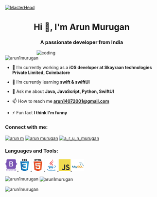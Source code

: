 [![MasterHead](https://mir-s3-cdn-cf.behance.net/project_modules/1400/be832922391491.58c25558f0fe7.gif)](https://Arun1Murugan.io)
<h1 align="center">Hi 👋, I'm Arun Murugan</h1>
<h3 align="center">A passionate developer from India</h3>
<img align="right" alt= "coding" width="400" src="https://camo.githubusercontent.com/84113ed63c8f820414bb0c35cb3f37cc8eaec7a70ae3cead15aa7f91fe0ed350/687474703a2f2f73747564696f706978656c2e696e2f77702d636f6e74656e742f75706c6f6164732f323031372f31312f73656e696f722d66726f6e742d656e642d646576656c6f7065722d6f70656e696e67732d312e676966">

<p align="left"> <img src="https://komarev.com/ghpvc/?username=arun1murugan&label=Profile%20views&color=0e75b6&style=flat" alt="arun1murugan" /> </p>

- 🔭 I’m currently working as a **iOS developer at Skayraan technologies Private Limited, Coimbatore**

- 🌱 I’m currently learning **swift & swiftUI**

- 💬 Ask me about **Java, JavaScript, Python, SwiftUI**

- 📫 How to reach me **arun14072001@gmail.com**

- ⚡ Fun fact **I think I'm funny**

<h3 align="left">Connect with me:</h3>
<p align="left">
<a href="https://twitter.com/arun m" target="blank"><img align="center" src="https://raw.githubusercontent.com/rahuldkjain/github-profile-readme-generator/master/src/images/icons/Social/twitter.svg" alt="arun m" height="30" width="40" /></a>
<a href="https://linkedin.com/in/arun murugan" target="blank"><img align="center" src="https://raw.githubusercontent.com/rahuldkjain/github-profile-readme-generator/master/src/images/icons/Social/linked-in-alt.svg" alt="arun murugan" height="30" width="40" /></a>
<a href="https://instagram.com/a_r_u_n_murugan" target="blank"><img align="center" src="https://raw.githubusercontent.com/rahuldkjain/github-profile-readme-generator/master/src/images/icons/Social/instagram.svg" alt="a_r_u_n_murugan" height="30" width="40" /></a>
</p>

<h3 align="left">Languages and Tools:</h3>
<p align="left"> <a href="https://getbootstrap.com" target="_blank" rel="noreferrer"> <img src="https://raw.githubusercontent.com/devicons/devicon/master/icons/bootstrap/bootstrap-plain-wordmark.svg" alt="bootstrap" width="40" height="40"/> </a> <a href="https://www.w3schools.com/css/" target="_blank" rel="noreferrer"> <img src="https://raw.githubusercontent.com/devicons/devicon/master/icons/css3/css3-original-wordmark.svg" alt="css3" width="40" height="40"/> </a> <a href="https://www.w3.org/html/" target="_blank" rel="noreferrer"> <img src="https://raw.githubusercontent.com/devicons/devicon/master/icons/html5/html5-original-wordmark.svg" alt="html5" width="40" height="40"/> </a> <a href="https://www.java.com" target="_blank" rel="noreferrer"> <img src="https://raw.githubusercontent.com/devicons/devicon/master/icons/java/java-original.svg" alt="java" width="40" height="40"/> </a> <a href="https://developer.mozilla.org/en-US/docs/Web/JavaScript" target="_blank" rel="noreferrer"> <img src="https://raw.githubusercontent.com/devicons/devicon/master/icons/javascript/javascript-original.svg" alt="javascript" width="40" height="40"/> </a> <a href="https://www.mysql.com/" target="_blank" rel="noreferrer"> <img src="https://raw.githubusercontent.com/devicons/devicon/master/icons/mysql/mysql-original-wordmark.svg" alt="mysql" width="40" height="40"/> </a> </p>

<p><img align="left" src="https://github-readme-stats.vercel.app/api/top-langs?username=arun1murugan&show_icons=true&locale=en&layout=compact" alt="arun1murugan" /></p>

<p>&nbsp;<img align="center" src="https://github-readme-stats.vercel.app/api?username=arun1murugan&show_icons=true&locale=en" alt="arun1murugan" /></p>

<p><img align="center" src="https://github-readme-streak-stats.herokuapp.com/?user=arun1murugan&" alt="arun1murugan" /></p>

